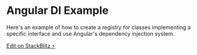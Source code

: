 # Angular DI Example

Here's an example of how to create a registry for classes implementing a specific interface and use Angular's dependency injection system.


[Edit on StackBlitz ⚡️](https://stackblitz.com/edit/angular-fh5g3j)